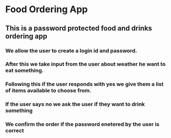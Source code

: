 <h1> Food Ordering App 
<h2> This is a password protected food and drinks ordering app 
<h3> We allow the user to create a login id and password.
<h3>After this we take input from the user about weather he want to eat something.
<h3>Following this if the user responds with yes we give them a list of items available to choose from.
<h3>If the user says no we ask the user if they want to drink something
<h3>We confirm the order if the password enetered by the user is correct
